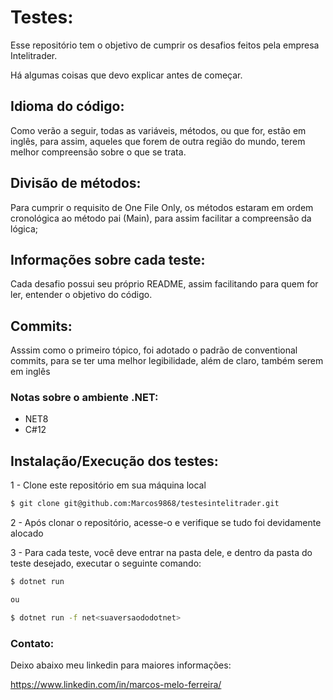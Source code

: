 # Testes:

Esse repositório tem o objetivo de cumprir os desafios feitos pela empresa Intelitrader.

Há algumas coisas que devo explicar antes de começar.

## Idioma do código:

Como verão a seguir, todas as variáveis, métodos, ou que for, estão em inglês, para assim, aqueles que forem de outra região do mundo, terem melhor compreensão sobre o que se trata.

## Divisão de métodos:

Para cumprir o requisito de One File Only, os métodos estaram em ordem cronológica ao método pai (Main), para assim facilitar a compreensão da lógica;

## Informações sobre cada teste:

Cada desafio possui seu próprio README, assim facilitando para quem for ler, entender o objetivo do código.

## Commits:

Asssim como o primeiro tópico, foi adotado o padrão de conventional commits, para se ter uma melhor legibilidade, além de claro, também serem em inglês

### Notas sobre o ambiente .NET:

- NET8
- C#12

## Instalação/Execução dos testes:

1 - Clone este repositório em sua máquina local

```bash
$ git clone git@github.com:Marcos9868/testesintelitrader.git
```

2 - Após clonar o repositório, acesse-o e verifique se tudo foi devidamente alocado

3 - Para cada teste, você deve entrar na pasta dele, e dentro da pasta do teste desejado, executar o seguinte comando:

```bash
$ dotnet run

ou

$ dotnet run -f net<suaversaododotnet>
```

### Contato:

Deixo abaixo meu linkedin para maiores informações:

https://www.linkedin.com/in/marcos-melo-ferreira/